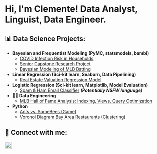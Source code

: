 <h1>Hi, I'm Clemente! Data Analyst, Linguist, Data Engineer. </h1>

<h2>📊 Data Science Projects:</h2>

- <b>Bayesian and Frequentist Modeling (PyMC, statsmodels, bambi)</b>
  - [COVID Infection Risk in Households](https://github.com/clementeramos/COVID-Infection-Risk-in-Households) 
  - [Senior Capstone Research Project](https://github.com/clementeramos/Predicting-CA-Electricity-Demand)
  - [Bayesian Modeling of MLB Batting](https://github.com/clementeramos/Bayesian-Modeling-of-MLB-Batting-Averages)
- <b>Linear Regression (Sci-kit learn, Seaborn, Data Pipelining)</b>
  - [Real Estate Valuation Regression Model](https://github.com/clementeramos/Real-Estate-Valuation-Model)
- <b>Logistic Regression (Sci-kit learn, Matplotlib, Model Evaluation)</b>
  - [Spam & Ham Email Classifier](https://github.com/clementeramos/Spam-Ham-Classifier) <b><i>(Potentially NSFW language)</b></i>
- <b>👨‍💻 Data Engineering</b>
  - [MLB Hall of Fame Analysis: Indexing, Views, Query Optimization](https://github.com/clementeramos/clementeramos/MLB-Hall-of-Fame)
- <b>Python</b>
  - [Ants vs. SomeBees (Game)](https://github.com/clementeramos/LABURL)
  - [Voronoi Diagram Bay Area Restaurants (Clustering)](https://github.com/clementeramos/LABURL)
 
<h2> 🤳 Connect with me:</h2>

[<img align="left" alt="Clemente Ramos | LinkedIn" width="22px" src="https://cdn.jsdelivr.net/npm/simple-icons@v3/icons/linkedin.svg" />][linkedin]

[linkedin]: https://www.linkedin.com/in/cramos18/

<!--
**joshmadakor1/joshmadakor1** is a ✨ _special_ ✨ repository because its `README.md` (this file) appears on your GitHub profile.

Here are some ideas to get you started:

- 🔭 I’m currently working on ...
- 🌱 I’m currently learning ...
- 👯 I’m looking to collxc    E ewsdrydx6 ftA 2BQ[](url)aborate on ...
- 🤔 I’m looking for help with ...
- 💬 Ask me about ...
- 📫 How to reach me: ...
- 😄 Pronouns: ...
- ⚡ Fun fact: ...
-->
